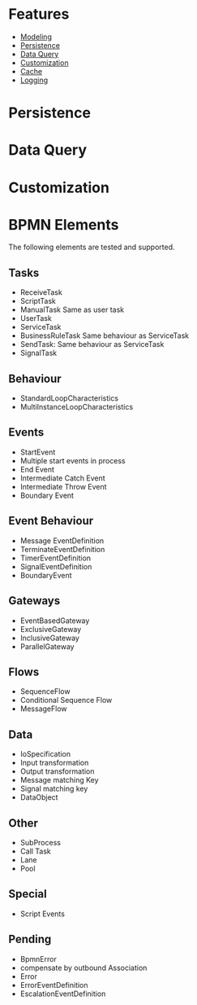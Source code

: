 Features
=========

<!-- tocstop -->
- [Modeling]()
- [Persistence](#Persistence)
- [Data Query](#data-query)
- [Customization](#customization)
- [Cache]()
- [Logging]()


# Persistence 

# Data Query

# Customization
# BPMN Elements

The following elements are tested and supported.

## Tasks
- ReceiveTask
- ScriptTask
- ManualTask
  Same as user task
- UserTask
- ServiceTask
- BusinessRuleTask
Same behaviour as ServiceTask
- SendTask: Same behaviour as ServiceTask
- SignalTask
## Behaviour
- StandardLoopCharacteristics
- MultiInstanceLoopCharacteristics
## Events
- StartEvent
- Multiple start events in process
- End Event 
- Intermediate Catch Event
- Intermediate Throw Event
- Boundary Event
## Event Behaviour
- Message EventDefinition
- TerminateEventDefinition
- TimerEventDefinition
- SignalEventDefinition
- BoundaryEvent
## Gateways
- EventBasedGateway
- ExclusiveGateway
- InclusiveGateway
- ParallelGateway
## Flows
- SequenceFlow
- Conditional Sequence Flow
- MessageFlow
## Data
- IoSpecification
- Input transformation
- Output transformation
- Message matching Key
- Signal matching key
- DataObject
## Other
- SubProcess
- Call Task
- Lane
- Pool
## Special
- Script Events

## Pending 
- BpmnError
- compensate by outbound Association
- Error
- ErrorEventDefinition
- EscalationEventDefinition

		

